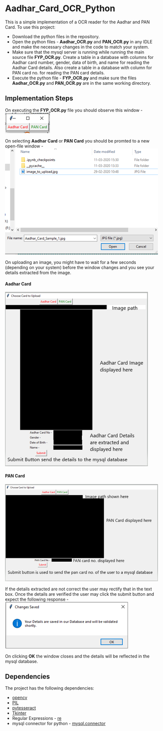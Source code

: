 # Aadhar_Card_OCR_Python
This is a simple implementation of a OCR reader for the Aadhar and PAN Card. To use this project: 
- Download the python files in the repository.
- Open the python files - **Aadhar_OCR.py** and **PAN_OCR.py** in any IDLE and make the necessary changes in the code to match your system.
- Make sure that the mysql server is running while running the main source file **FYP_OCR.py**. Create a table in a database with columns for Aadhar card number, gender, data of birth, and name for reading the Aadhar Card details. Also create a table in a database with column for PAN card no. for reading the PAN card details.
- Execute the python file - **FYP_OCR.py** and make sure the files **Aadhar_OCR.py** and **PAN_OCR.py** are in the same working directory.

## Implementation Steps
On executing the **FYP_OCR.py** file you should observe this window - <br>
![Start OCR](Images/Start_OCR.PNG) <br>


On selecting **Aadhar Card** or **PAN Card** you should be promted to a new open-file window - <br>
![Open Image](Images/Image_to_upload.PNG) <br>


On uploading an image, you might have to wait for a few seconds (depending on your system) before the window changes and you see your details extracted from the image. <br>
#### Aadhar Card
![Aadhar Card Details Extracted](Images/Aadhar_Card_To_Upload.PNG) <br>
#### PAN Card
![PAN Card Details Extracted](Images/PAN_Card_To_Upload.PNG) <br>


If the details extracted are not correct the user may rectify that in the text box. Once the details are verified the user may click the submit button and expect the following response - <br>
![Changes sent to database](Images/Details_Submitted.PNG) <br>


On clicking **OK** the window closes and the details will be reflected in the mysql database. 

## Dependencies
The project has the following dependencies:
- [opencv](https://pypi.org/project/opencv-python/)
- [PIL](https://pypi.org/project/Pillow/2.2.2/)
- [pytesseract](https://pypi.org/project/pytesseract/)
- [Tkinter](https://docs.python.org/3/library/tkinter.html)
- Regular Expressions - [re](https://pypi.org/project/regex/)
- mysql connector for python - [mysql.connector](https://pypi.org/project/mysql-connector-python/)
